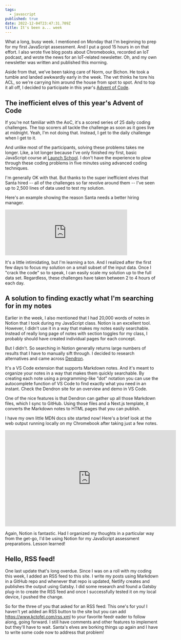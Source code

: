 ```yaml
---
tags:
  - javascript
published: true
date: 2022-12-04T23:47:31.709Z
title: It's been a... week
---
```

W﻿hat a long, busy week. I mentioned on Monday that I'm beginning to prep for my first JavaScript assessment. And I put a good 15 hours in on that effort. I also wrote five blog posts about Chromebooks, recorded an IoT podcast, and wrote the news for an IoT-related newsletter. Oh, and my own newsletter was written and published this morning.

A﻿side from that, we've been taking care of Norm, our Bichon. He took a tumble and landed awkwardly early in the week. The vet thinks he tore his ACL, so we're carrying him around the house from spot to spot. And to top it all off, I decided to participate in this year's [Advent of Code](https://www.adventofcode.com). 

## T﻿he inefficient elves of this year's Advent of Code

I﻿f you're not familiar with the AoC, it's a scored series of 25 daily coding challenges. The top scorers all tackle the challenge as soon as it goes live at midnight. Yeah, I'm not doing that. Instead, I get to the daily challenge when I get to it. 

And unlike most of the participants, solving these problems takes me longer. Like, a lot longer because I've only finished my first, basic JavaScript course at [Launch School](https://www.launchschool.com). I don't have the experience to plow through these coding problems in five minutes using advanced coding techniques.

I﻿'m generally OK with that. But thanks to the super inefficient elves that Santa hired -- all of the challenges so far revolve around them -- I've seen up to 2,500 lines of data used to test my solution. 

H﻿ere's an example showing the reason Santa needs a better hiring manager.

<iframe src="https://hachyderm.io/@kevinctofel/109449719901265504/embed" class="mastodon-embed" style="max-width: 100%; border: 0" width="400" allowfullscreen="allowfullscreen"></iframe><script src="https://hachyderm.io/embed.js" async="async"></script>

It's a little intimidating, but I'm learning a ton. And I realized after the first few days to focus my solution on a small subset of the input data. Once I "crack the code" so to speak, I can easily scale my solution up to the full data set. Regardless, these challenges have taken between 2 to 4 hours of each day.

## A﻿ solution to finding exactly what I'm searching for in my notes

E﻿arlier in the week, I also mentioned that I had 20,000 words of notes in Notion that I took during my JavaScript class. Notion is an excellent tool. However, I didn't use it in a way that makes my notes easily searchable. Instead of really long page of notes with section toggles for my class, I probably should have created individual pages for each concept.

B﻿ut I didn't. So searching in Notion generally returns large numbers of results that I have to manually sift through. I decided to research alternatives and came across [Dendron](https://www.dendron.so). 

I﻿t's a VS Code extension that supports Markdown notes. And it's meant to organize your notes in a way that makes them quickly searchable. By creating each note using a programming-like "dot" notation you can use the autocomplete function of VS Code to find exactly what you need in an instant. Check the Dendron site for an overview and demo in VS Code.

O﻿ne of the nice features is that Dendron can gather up all those Markdown files, which I sync to GitHub. Using those files and a Next.js template, it converts the Markdown notes to HTML pages that you can publish. 

I have my own little MDN docs site started now! Here's a brief look at the web output running locally on my Chromebook after taking just a few notes. 

<iframe width="560" height="315" src="https://www.youtube.com/embed/RLnwbqEB1-k" title="YouTube video player" frameborder="0" allow="accelerometer; autoplay; clipboard-write; encrypted-media; gyroscope; picture-in-picture" allowfullscreen></iframe>

A﻿gain, Notion is fantastic. Had I organized my thoughts in a particular way from the get-go, I'd be using Notion for my JavaScript assessment preparations. Lesson learned!

## H﻿ello, RSS feed!

O﻿ne last update that's long overdue. Since I was on a roll with my coding this week, I added an RSS feed to this site. I write my posts using Markdown in a GitHub repo and whenever that repo is updated, Netlify creates and publishes the output using Gatsby. I did some research and found a Gatsby plug-in to create the RSS feed and once I successfully tested it on my local device, I pushed the change. 

S﻿o for the three of you that asked for an RSS feed: This one's for you! I haven't yet added an RSS button to the site but you can add https://www.kctofel.com/rss.xml to your favorite feedr eader to follow along, going forward. I still have comments and other features to implement but they'll have to wait. Santa's elves are borking things up again and I have to write some code now to address that problem!